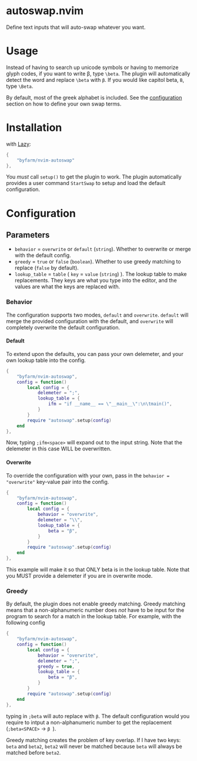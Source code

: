 # autoswap.nvim
Define text inputs that will auto-swap whatever you want.

# Usage
Instead of having to search up unicode symbols or having to memorize glyph codes, if you want to write β, type `\beta`. The plugin will automatically detect the word and replace `\beta` with `β`. If you would like capitol beta, `Β`, type `\Beta`.

By default, most of the greek alphabet is included. See the [configuration](#configuration) section on how to define your own swap terms.

# Installation

with [Lazy](https://github.com/folke/lazy.nvim):
```lua
{ 
    "byfarm/nvim-autoswap"
},
```
You _must_ call `setup()` to get the plugin to work. The plugin automatically provides a user command `StartSwap` to setup and load the default configuration.

# Configuration


## Parameters
+ `behavior` = `overwrite` or `default` (`string`). Whether to overwrite or merge with the default config.
+ `greedy` = `true` or `false` (`boolean`). Whether to use greedy matching to replace (`false` by default).
+ `lookup_table` = `table` ( `key` = `value` (`string`) ). The lookup table to make replacements. They keys are what you type into the editor, and the values are what the keys are replaced with.

### Behavior
The configuration supports two modes, `default` and `overwrite`. `default` will merge the provided configuration with the default, and `overwrite` will completely overwrite the default configuration.

#### Default

To extend upon the defaults, you can pass your own delemeter, and your own lookup table into the config.
```lua
{
    "byfarm/nvim-autoswap",
    config = function()
        local config = {
            delemeter = ";",
            lookup_table = {
                ifm = "if __name__ == \"__main__\":\n\tmain()",
            }
        }
        require "autoswap".setup(config)
    end
},
```
Now, typing `;ifm<space>` will expand out to the input string. Note that the delemeter in this case WILL be overwritten.

#### Overwrite

To override the configuration with your own, pass in the `behavior = "overwrite"` key-value pair into the config.
```lua
{
    "byfarm/nvim-autoswap",
    config = function()
        local config = {
            behavior = "overwrite",
            delemeter = "\\",
            lookup_table = {
                beta = "β",
            }
        }
        require "autoswap".setup(config)
    end
},
```
This example will make it so that ONLY beta is in the lookup table. Note that you MUST provide a delemeter if you are in overwrite mode.

### Greedy
By default, the plugin does not enable greedy matching. Greedy matching means that a non-alphanumeric number does _not_ have to be input for the program to search for a match in the lookup table. For example, with the following config
```lua
{
    "byfarm/nvim-autoswap",
    config = function()
        local config = {
            behavior = "overwrite",
            delemeter = ";",
            greedy = true,
            lookup_table = {
                beta = "β",
            }
        }
        require "autoswap".setup(config)
    end
},
```
typing in `;beta` will auto replace with `β`. The default configuration would you require to intput a non-alphanumeric number to get the replacement (`;beta<SPACE>` -> `β `). 

Greedy matching creates the problem of key overlap. If I have two keys: `beta` and `beta2`, `beta2` will never be matched because `beta` will always be matched before `beta2`.
